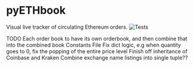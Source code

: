 # pyETHbook
Visual live tracker of circulating Ethereum orders.
![Tests](https://github.com/goodalexhunting/pyETHbook/actions/workflows/tests.yml/badge.svg)

TODO 
Each order book to have its own orderbook, and then combine that into the combined book
Constants File
Fix dict logic, e.g when quantity goes to 0, fix the popping of the entire price level 
Finish off inheritance of Coinbase and Kraken
Combine exchange name listings into single tuple??